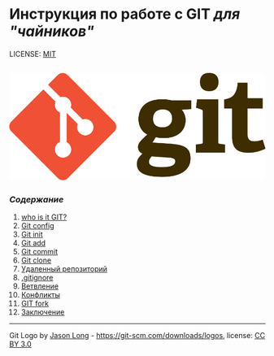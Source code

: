# Инструкция по работе с GIT *для "чайников"*

LICENSE: [MIT](license.md)

![git-log](./assets/Git-Logo.png)
------

### *Содержание*

1. [who is it GIT?](./GIT.md)
2. [Git config](gitconfig.md)
3. [Git init](./gitinit.md)
4. [Git add](./gitadd.md)
5. [Git commit](./gitcommit.md)
6. [Git clone](./gitclone.md)
7. [Удаленный репозиторий](./remoterepository.md)
8. [.gitignore](./ignore.md)
9. [Ветвление](./branch.md)
10. [Конфликты](./conflict.md)
11. [GIT fork](./gitfork.md)
12. [Заключение](./end.md) 


-----

Git Logo by [Jason Long](https://en.wikipedia.org/wiki/Jason_Long) - https://git-scm.com/downloads/logos, license: [CC BY 3.0](https://creativecommons.org/licenses/by/3.0/)